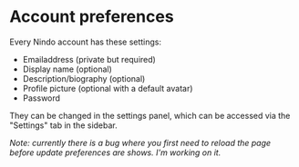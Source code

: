 # Account preferences

Every Nindo account has these settings:

- Emailaddress (private but required)
- Display name (optional)
- Description/biography (optional)
- Profile picture (optional with a default avatar)
- Password

They can be changed in the settings panel, which can be accessed via the "Settings" tab in the sidebar.

_Note: currently there is a bug where you first need to reload the page before update preferences are shows. I'm working on it._
